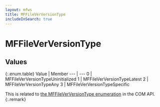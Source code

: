 ```yaml
---
layout: mfws
title: MFFileVerVersionType
includeInSearch: true
---
```


# MFFileVerVersionType

## Values

{:.enum.table}
Value | Member
--- | ---
0 | MFFileVerVersionTypeUninitialized 
1 | MFFileVerVersionTypeLatest 
2 | MFFileVerVersionTypeAny 
3 | MFFileVerVersionTypeSpecific 

This is related to [the MFFileVerVersionType enumeration](https://www.m-files.com/api/documentation/latest/index.html#MFilesAPI~MFFileVerVersionType.html) in the COM API.
{:.remark}